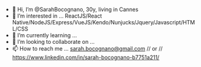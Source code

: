 - 👋 Hi, I’m @SarahBocognano, 30y, living in Cannes
- 👀 I’m interested in ... ReactJS/React Native/NodeJS/Express/VueJS/Kendo/Nunjucks/Jquery/Javascript/HTML/CSS
- 🌱 I’m currently learning ... 
- 💞️ I’m looking to collaborate on ... 
- 📫 How to reach me ... sarah.bocognano@gmail.com  // or // https://www.linkedin.com/in/sarah-bocognano-b7751a211/

<!---
SarahBocognano/SarahBocognano is a ✨ special ✨ repository because its `README.md` (this file) appears on your GitHub profile.
You can click the Preview link to take a look at your changes.
--->
